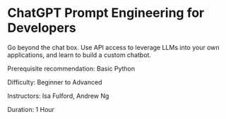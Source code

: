 # ChatGPT Prompt Engineering for Developers
Go beyond the chat box. Use API access to leverage LLMs into your own applications, and learn to build a custom chatbot.

Prerequisite recommendation: Basic Python

Difficulty: Beginner to Advanced

Instructors: Isa Fulford, Andrew Ng

Duration: 1 Hour

